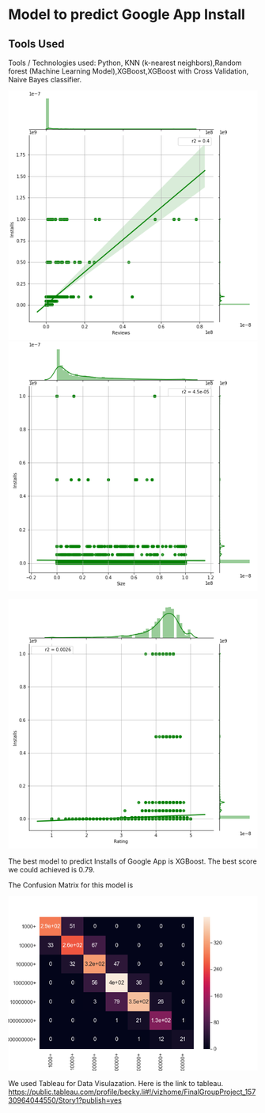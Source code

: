 # Model to predict Google App Install

## Tools Used
Tools / Technologies used: 
Python, KNN (k-nearest neighbors),Random forest (Machine Learning Model),XGBoost,XGBoost with Cross Validation, Naive Bayes classifier.


![R2](Cor_reviews.png)   ![R1](Cor_size.png)

![R3](Cor_rating.png)            


The best model to predict Installs of Google App is XGBoost. The best score we could achieved is 0.79.

The Confusion Matrix for this model is 

![Confusion_matrix](correlation_xgb.png)



We used Tableau for Data Visulazation. Here is the link to tableau.
https://public.tableau.com/profile/becky.li#!/vizhome/FinalGroupProject_15730964044550/Story1?publish=yes
